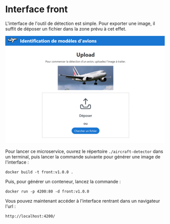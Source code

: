 # Interface front

L'interface de l'outil de détection est simple. Pour exporter une image, il suffit de déposer un fichier dans la zone prévu à cet effet.

![Microservices](/graphics/front.png)

Pour lancer ce microservice, ouvrez le répertoire `./aircraft-detector` dans un terminal, puis lancer la commande suivante pour générer une image de l'interface :

```
docker build -t front:v1.0.0 .
```

Puis, pour générer un conteneur, lancez la commande :

```
docker run -p 4200:80 -d front:v1.0.0
```

Vous pouvez maintenant accéder à l'interface rentrant dans un navigateur l'url :
```
http://localhost:4200/
```
